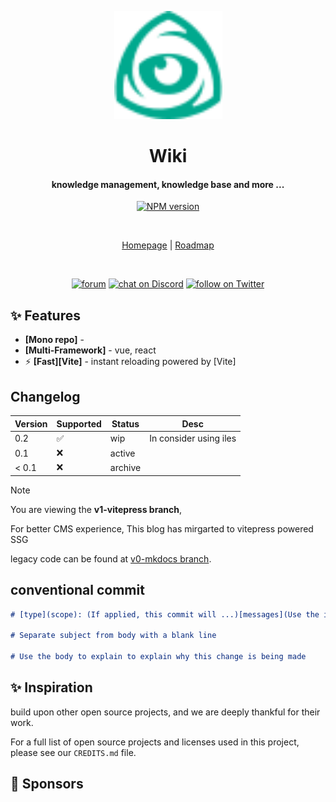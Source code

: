 
<p align="center">
<img src="docs/public/logo.svg" height="173" alt="wiki logo" />
</p>

<h1 align="center"> Wiki </h1>


<h4 align="center">
    knowledge management, knowledge base and more ...
</h4>

<p align="center">
<a href="">
<img src="https://img.shields.io/badge/Version-0.1.0-a7f3d0?labelColor=%23047857" alt="NPM version" />
</a>
</p>

<br>
<p align="center">
<a href="https://github.com/xiyuan404/wiki/">Homepage</a> |
<a href="https://github.com/xiyuan404/wiki/roadmap">Roadmap</a> 
</p>
<br>

<!-- social badges -->
<p align="center">
    <a href="https://discuss.logseq.com">
        <img src="https://img.shields.io/badge/forum-Logseq-blue.svg?&color=%2385c8c8&logo=discourse&style=for-the-badge"
            alt="forum"></a>
    <a href="https://discord.gg/KpN4eHY">
        <img src="https://img.shields.io/discord/725182569297215569?color=%2385c8c8&label=Discord&logo=discord&style=for-the-badge"
            alt="chat on Discord"></a>
    <a href="https://twitter.com/intent/follow?screen_name=logseq">
        <img src="https://img.shields.io/badge/twitter-%40logseq-blue.svg?&color=%2385c8c8&logo=twitter&style=for-the-badge"
            alt="follow on Twitter"></a>
</p>





## ✨ Features


- **[Mono repo]** - 
- **[Multi-Framework]** - vue, react
- ⚡️ **[Fast][Vite]** - instant reloading powered by [Vite]





## Changelog


| Version | Supported          | Status  |  Desc   |
| ------- | :----------------- | ------- | --- |
| 0.2     | :white_check_mark: | wip     |  In consider using  iles |
| 0.1     | :x:                | active  |     |
| < 0.1   | :x:                | archive |     |

> [!NOTE]
> You are viewing the **v1-vitepress branch**,
> 
> For better CMS experience, This blog has mirgarted to vitepress powered SSG
> 
> legacy code can be found at  [v0-mkdocs branch](https://github.com/xiyuan404/tech_insight/tree/v0-mkdocs). 


## conventional commit


```md
# [type](scope): (If applied, this commit will ...)[messages](Use the imperative mood)

# Separate subject from body with a blank line

# Use the body to explain to explain why this change is being made
```


## ✨ Inspiration

build upon other open source projects, and we are deeply thankful for their work.

For a full list of open source projects and licenses used in this project, please see our `CREDITS.md` file.


## 🙏 Sponsors
